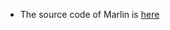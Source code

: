* The source code of Marlin is [here](https://github.com/bigtreetech/Marlin/tree/SE-Plus-IDEX-2.1.x)
